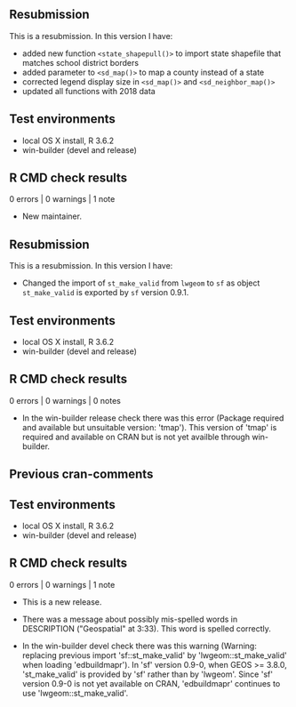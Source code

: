 ## Resubmission
This is a resubmission. In this version I have: 

* added new function `<state_shapepull()>` to import state shapefile that matches school district borders
* added parameter to `<sd_map()>` to map a county instead of a state
* corrected legend display size in `<sd_map()>` and `<sd_neighbor_map()>`
* updated all functions with 2018 data

## Test environments
* local OS X install, R 3.6.2
* win-builder (devel and release)

## R CMD check results

0 errors | 0 warnings | 1 note

* New maintainer. 

## Resubmission
This is a resubmission. In this version I have: 

* Changed the import of `st_make_valid` from `lwgeom` to `sf` as object `st_make_valid` is exported by `sf` version 0.9.1.

## Test environments
* local OS X install, R 3.6.2
* win-builder (devel and release)

## R CMD check results

0 errors | 0 warnings | 0 notes

* In the win-builder release check there was this error (Package required and available but unsuitable version: 'tmap'). This version of 'tmap' is required and available on CRAN but is not yet availble through win-builder. 

## Previous cran-comments

## Test environments
* local OS X install, R 3.6.2
* win-builder (devel and release)

## R CMD check results

0 errors | 0 warnings | 1 note

* This is a new release.

* There was a message about possibly mis-spelled words in DESCRIPTION ("Geospatial" at 3:33). This word is spelled correctly.  

* In the win-builder devel check there was this warning (Warning: replacing previous import 'sf::st_make_valid' by 'lwgeom::st_make_valid' when loading 'edbuildmapr'). In 'sf' version 0.9-0, when GEOS >= 3.8.0, 'st_make_valid' is provided by 'sf' rather than by 'lwgeom'. Since 'sf' version 0.9-0 is not yet available on CRAN, 'edbuildmapr' continues to use 'lwgeom::st_make_valid'. 
